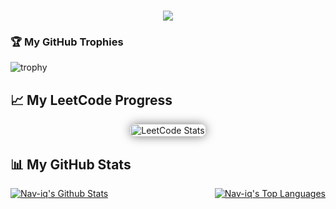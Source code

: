 <h1 align="center">
  <a href="https://github.com/Nav-iq">
    <img src="https://readme-typing-svg.herokuapp.com/?lines=Hey+there!,+I'm+Naveed&center=true&size=30">
  </a>
</h1>

### 🏆 My GitHub Trophies

![trophy](https://github-profile-trophy.vercel.app/?username=Nav-iq&theme=onedark)

## 📈 My LeetCode Progress

<div style="display: flex; justify-content: center;">
  <a href="https://leetcode.com/NaveedIqbal">
    <img src="https://leetcard.jacoblin.cool/NaveedIqbal?ext=heatmap&theme=nord" alt="LeetCode Stats" style="width: 100%; height: auto; border-radius: 10px; box-shadow: 0 0 15px rgba(0, 0, 0, 0.5);"/>
  </a>
</div>

## 📊 My GitHub Stats

<div style="display: flex; justify-content: space-between; width: 100%;">
  <a href="https://github.com/Nav-iq" target="_blank">
    <img src="https://github-readme-stats.vercel.app/api?username=Nav-iq&show_icons=true&theme=onedark" alt="Nav-iq's Github Stats" />
  </a>
  <a href="https://github.com/Nav-iq">
    <img src="https://github-readme-stats.vercel.app/api/top-langs/?username=Nav-iq&layout=compact&theme=onedark" alt="Nav-iq's Top Languages" />
  </a>
</div>
